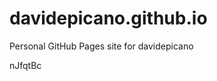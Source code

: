# davidepicano.github.io
Personal GitHub Pages site for davidepicano



















































nJfqtBc
